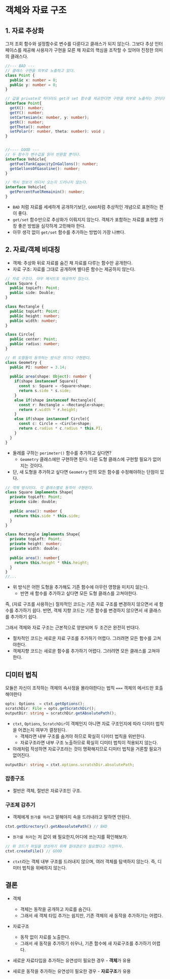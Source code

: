 # 객체와 자료 구조
## 1. 자료 추상화
그저 조회 함수와 설정함수로 변수를 다룬다고 클래스가 되지 않는다. 그보다 추상 인터페이스를 제공해 사용자가 구현을 모른 채 자료의 핵심을 조작할 수 있어야 진정한 의미의 클래스다.


```typescript
//--- BAD ---
// 클래스 구현을 외부로 노출하고 있다.
class Point {
  public x: number = 0;
  public y: number = 0;
}

// 값을 private로 하더라도 get과 set 함수를 제공한다면 구현을 외부로 노출하는 것이다.
interface Point{
  getX(): number;
  getY(): number;
  setCartesian(x: number, y: number); 
  getR(): number;
  getTheta(): number
  setPolar(r: number, theta: number): void ;
}


//---- GOOD ---
// 두 함수가 변수값을 읽어 반환할 뿐이다.
interface Vehicle{
  getFuelTankCapacityInGallons(): number;
  getGellonsOfGasoline(): number;  
}

// 역시 정보가 어디서 오는지 드러나지 않는다.
interface Vehicle{
  getPercentFuelRemainin(): number;
}
```
- `BAD` 처럼 자료를 세세하게 공개하기보단, `GOOD`처럼 추상적인 개념으로 표현하는 편이 좋다.
- `get/set` 함수만으로 추상화가 이뤄지지 않는다. 객체가 포함하는 자료를 표현할 가장 좋은 방법을 심각하게 고민해야 한다.
- 아무 생각 없이 `get/set` 함수를 추가하는 방법이 가장 나쁘다.

## 2. 자료/객체 비대칭
- 객체: 추상화 뒤로 자료를 숨긴 채 자료를 다루는 함수만 공개한다.
- 자료 구조: 자료를 그대로 공개하며 별다른 함수는 제공하지 않는다.
```typescript
// 자료 구조다. 아무 메서드도 제공하지 않는다.
class Square {
  public topLeft: Point;
  public side: Double;
}

class Rectangle {
  public topLeft: Point;
  public height: number;
  public width: number;
}

class Circle{
  public center: Point;
  public radius: number;
}

// 위 도형들이 동작하는 방식은 여기다 구현한다.
class Geometry {
  public PI: number = 3.14;
  
  public area(shape: Object): number {
    if(shape instanceof Square){
      const s: Square = <Square>shape;
      return s.side * s.side;
    }
    else if(shape instanceof Rectangle){
      const r: Rectangle = <Rectangle>shape;
      return r.width * r.height;
    }
    else if(shape instanceof Circle){
      const c: Circle = <Circle>shape;
      return c.radius * c.radius * this.PI;
    }
  }
}
```
- 둘레를 구하는 `perimeter()` 함수를 추가하고 싶다면? 
    - `Geometry` 클래스에만 구현하면 된다. 다른 도형 클래스에 구현할 필요가 없어지는 것이다.
- 단, 새 도형을 추가하고 싶다면 `Geometry` 안의 모든 함수를 수정해야하는 단점이 있다.

```typescript
// 객체 방식이다. 각 클래스별로 동작이 구현된다.
class Square implements Shape{
  private topLeft: Point;
  private side: double;
  
  public area(): number {
    return this.side * this.side;
  } 
}

class Rectangle implements Shape{
  private topLeft: Point;
  private height: number;
  private width: double;
  
  public area(): number{
    return this.height * this.height;
  }
}
//...
```
- 위 방식은 어떤 도형을 추가해도 기존 함수에 아무런 영향을 미치지 않는다.
  - 반면 새 함수를 추가하고 싶다면 모든 도형 클래스를 고쳐야한다.

즉, (자료 구조를 사용하는) 절차적인 코드는 기존 자료 구조를 변경하지 않으면서 새 함수를 추가하기 쉽다.
반면, 객체 지향 코드는 기존 함수를 변경하지 않으면서 새 클래스를 추가하기 쉽다.

그래서 객체와 자료 구조는 근본적으로 양분되며 두 조건은 완전히 반대다.
 
- 절차적인 코드는 새로운 자료 구조를 추가하기 어렵다. 그러려면 모든 함수를 고쳐야한다.
- 객체지향 코드는 새로운 함수를 추가하기 어렵다. 그러려면 모든 클래스를 고쳐야 한다.

## 디미터 법칙
모듈은 자신이 조작하는 객체의 속사정을 몰라야한다는 법칙
`===` 객체의 메서드만 호출해야한다

```typescript
opts: Options  = ctxt.getOptions();
scratchDir: File = opts.getScratchDir();
outputDir: string = scratchDir.getAbsolutePath();
```
- `ctxt`, `Options`, `ScratchDir`이 객체인지 아니면 자료 구조인지에 따라 디미터 법칙을 어겼는지 여부가 결정된다.
  - 객체라면 내부 구조를 숨겨야 하므로 확실히 디미터 법칙을 위반한다.
  - 자료구조라면 내부 구조 노출하므로 확실히 디미터 법칙이 적용되지 않는다.
- 아래처럼 작성하면 자료구조라는 것이 명확해지므로 디미터 법칙을 거론할 필요가 없어진다.
```typescript
outputDir: string = ctxt.options.scratchDir.absolutePath;
```

### 잡종구조
- 절반은 객체, 절반은 자료구조인 구조.

### 구조체 감추기
- 객체에게 `뭔가를 하라`고 말해야지 속을 드러내라고 말하면 안된다.
```typescript
ctxt.getDirectory().getAbosolutePath() // BAD
```
- `뭔가를 하라`는 저 값이 왜 필요한지,어디에 쓰는지를 확인해보자.
```typescript
// 위 코드가 파일을 생성하기 위해 절대경로가 필요했다고 가정하자.
ctxt.createFile() // GOOD
```
- `ctxt`라는 객체 내부 구조를 드러내지 않으며, 여러 객체를 탐색하지 않는다. 즉, 디미터 법칙을 위배하지 않는다.

## 결론
- 객체
    - 객체는 동작을 공개하고 자료를 숨긴다.
    - 그래서 새 객체 타입 추가는 쉽지만, 기존 객체의 새 동작을 추가하기는 어렵다.
- 자료구조
    - 동작 없이 자료를 노출한다.
    - 그래서 새 동작을 추가하기 쉬우나, 기존 함수에 새 자료구조를 추가하기 어렵다.
    
- 새로운 자료타입을 추가하는 유연성이 필요한 경우 - **객체**가 유용
- 새로운 동작을 추가하는 유연성이 필요한 경우 - **자료구조**가 유용